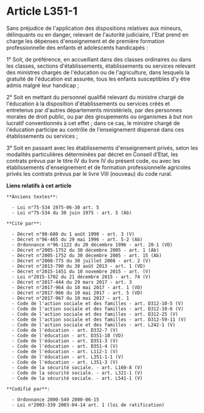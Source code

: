 # Article L351-1

Sans préjudice de l'application des dispositions relatives aux mineurs, délinquants ou en danger, relevant de l'autorité
judiciaire, l'Etat prend en charge les dépenses d'enseignement et de première formation professionnelle des enfants et
adolescents handicapés :

1° Soit, de préférence, en accueillant dans des classes ordinaires ou dans les classes, sections d'établissements,
établissements ou services relevant des ministres chargés de l'éducation ou de l'agriculture, dans lesquels la gratuité de
l'éducation est assurée, tous les enfants susceptibles d'y être admis malgré leur handicap ;

2° Soit en mettant du personnel qualifié relevant du ministre chargé de l'éducation à la disposition d'établissements ou
services créés et entretenus par d'autres départements ministériels, par des personnes morales de droit public, ou par des
groupements ou organismes à but non lucratif conventionnés à cet effet ; dans ce cas, le ministre chargé de l'éducation
participe au contrôle de l'enseignement dispensé dans ces établissements ou services ;

3° Soit en passant avec les établissements d'enseignement privés, selon les modalités particulières déterminées par décret en
Conseil d'Etat, les contrats prévus par le titre IV du livre IV du présent code, ou avec les établissements d'enseignement et
de formation professionnelle agricoles privés les contrats prévus par le livre VIII (nouveau) du code rural.

**Liens relatifs à cet article**

	**Anciens textes**:

	  - Loi n°75-534 1975-06-30 art. 5
	  - Loi n°75-534 du 30 juin 1975 - art. 5 (Ab)

	**Cité par**:

	  - Décret n°90-680 du 1 août 1990 - art. 3 (V)
	  - Décret n°96-465 du 29 mai 1996 - art. 5-2 (Ab)
	  - Ordonnance n°96-1122 du 20 décembre 1996 - art. 20-1 (VD)
	  - Décret n°2005-1752 du 30 décembre 2005 - art. 1 (Ab)
	  - Décret n°2005-1752 du 30 décembre 2005 - art. 15 (Ab)
	  - Décret n°2008-775 du 30 juillet 2008 - art. 2 (V)
	  - Décret n°2013-790 du 30 août 2013 - art. 1 (VD)
	  - Décret n°2015-1451 du 10 novembre 2015 - art. (V)
	  - Loi n°2015-1702 du 21 décembre 2015 - art. 74 (V)
	  - Décret n°2017-444 du 29 mars 2017 - art. 3
	  - Décret n°2017-964 du 10 mai 2017 - art. 1 (VD)
	  - Décret n°2017-966 du 10 mai 2017 - art. 5 (VD)
	  - Décret n°2017-967 du 10 mai 2017 - art. 1
	  - Code de l'action sociale et des familles - art. D312-10-5 (V)
	  - Code de l'action sociale et des familles - art. D312-10-6 (V)
	  - Code de l'action sociale et des familles - art. D312-25 (V)
	  - Code de l'action sociale et des familles - art. D312-59-11 (V)
	  - Code de l'action sociale et des familles - art. L242-1 (V)
	  - Code de l'éducation - art. D332-7 (V)
	  - Code de l'éducation - art. D351-18 (VD)
	  - Code de l'éducation - art. D351-3 (V)
	  - Code de l'éducation - art. D351-4 (V)
	  - Code de l'éducation - art. L112-1 (V)
	  - Code de l'éducation - art. L351-1-1 (V)
	  - Code de l'éducation - art. L351-3 (V)
	  - Code de la sécurité sociale. - art. L160-8 (V)
	  - Code de la sécurité sociale. - art. L321-1 (V)
	  - Code de la sécurité sociale. - art. L541-1 (V)

	**Codifié par**:

	  - Ordonnance 2000-549 2000-06-15
	  - Loi n°2003-339 2003-04-14 art. 1 (loi de ratification)
